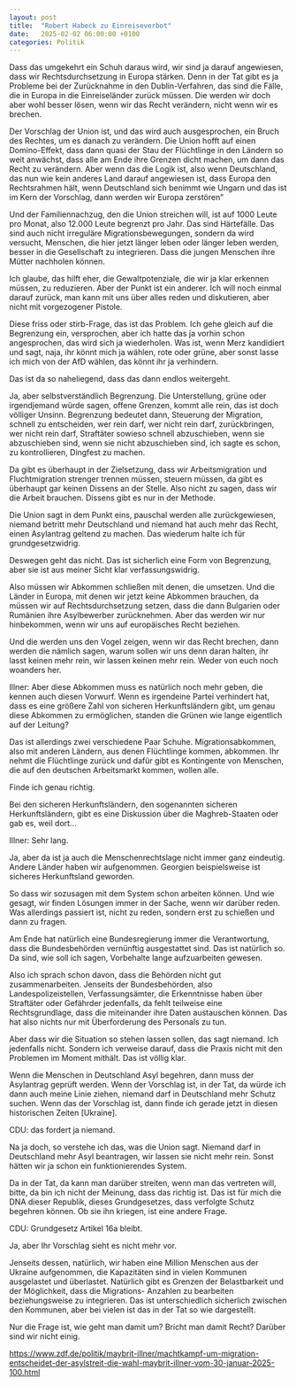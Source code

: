 ```yaml
---
layout: post
title:  "Robert Habeck zu Einreiseverbot"
date:   2025-02-02 06:00:00 +0100
categories: Politik
---
```

Dass das umgekehrt ein Schuh daraus wird, wir sind ja darauf angewiesen, dass wir Rechtsdurchsetzung in Europa stärken. Denn in der Tat gibt es ja Probleme bei der Zurücknahme in den Dublin-Verfahren, das sind die Fälle, die in Europa in die Einreiseländer zurück müssen. Die werden wir doch aber wohl besser lösen, wenn wir das Recht verändern, nicht wenn wir es brechen.

Der Vorschlag der Union ist, und das wird auch ausgesprochen, ein Bruch des Rechtes, um es danach zu verändern. Die Union hofft auf einen Domino-Effekt, dass dann quasi der Stau der Flüchtlinge in den Ländern so weit anwächst, dass alle am Ende ihre Grenzen dicht machen, um dann das Recht zu verändern. Aber wenn das die Logik ist, also wenn Deutschland, das nun wie kein anderes Land darauf angewiesen ist, dass Europa den Rechtsrahmen hält, wenn Deutschland sich benimmt wie Ungarn und das ist im Kern der Vorschlag, dann werden wir Europa zerstören”

Und der Familiennachzug, den die Union streichen will, ist auf 1000 Leute pro Monat, also 12.000 Leute begrenzt pro Jahr. Das sind Härtefälle. Das sind auch nicht irreguläre Migrationsbewegungen, sondern da wird versucht, Menschen, die hier jetzt länger leben oder länger leben werden, besser in die Gesellschaft zu integrieren. Dass die jungen Menschen ihre Mütter nachholen können.

Ich glaube, das hilft eher, die Gewaltpotenziale, die wir ja klar erkennen müssen, zu reduzieren. Aber der Punkt ist ein anderer. Ich will noch einmal darauf zurück, man kann mit uns über alles reden und diskutieren, aber nicht mit vorgezogener Pistole.

Diese friss oder stirb-Frage, das ist das Problem. Ich gehe gleich auf die Begrenzung ein, versprochen, aber ich hatte das ja vorhin schon angesprochen, das wird sich ja wiederholen. Was ist, wenn Merz kandidiert und sagt, naja, ihr könnt mich ja wählen, rote oder grüne, aber sonst lasse ich mich von der AfD wählen, das könnt ihr ja verhindern.

Das ist da so naheliegend, dass das dann endlos weitergeht.

Ja, aber selbstverständlich Begrenzung. Die Unterstellung, grüne oder irgendjemand würde sagen, offene Grenzen, kommt alle rein, das ist doch völliger Unsinn. Begrenzung bedeutet dann, Steuerung der Migration, schnell zu entscheiden, wer rein darf, wer nicht rein darf, zurückbringen, wer nicht rein darf, Straftäter sowieso schnell abzuschieben, wenn sie abzuschieben sind, wenn sie nicht abzuschieben sind, ich sagte es schon, zu kontrollieren, Dingfest zu machen.

Da gibt es überhaupt in der Zielsetzung, dass wir Arbeitsmigration und Fluchtmigration strenger trennen müssen, steuern müssen, da gibt es überhaupt gar keinen Dissens an der Stelle. Also nicht zu sagen, dass wir die Arbeit brauchen. Dissens gibt es nur in der Methode.

Die Union sagt in dem Punkt eins, pauschal werden alle zurückgewiesen, niemand betritt mehr Deutschland und niemand hat auch mehr das Recht, einen Asylantrag geltend zu machen. Das wiederum halte ich für grundgesetzwidrig.

Deswegen geht das nicht. Das ist sicherlich eine Form von Begrenzung, aber sie ist aus meiner Sicht klar verfassungswidrig.

Also müssen wir Abkommen schließen mit denen, die umsetzen. Und die Länder in Europa, mit denen wir jetzt keine Abkommen brauchen, da müssen wir auf Rechtsdurchsetzung setzen, dass die dann Bulgarien oder Rumänien ihre Asylbewerber zurücknehmen. Aber das werden wir nur hinbekommen, wenn wir uns auf europäisches Recht beziehen.

Und die werden uns den Vogel zeigen, wenn wir das Recht brechen, dann werden die nämlich sagen, warum sollen wir uns denn daran halten, ihr lasst keinen mehr rein, wir lassen keinen mehr rein. Weder von euch noch woanders her.

Illner: Aber diese Abkommen muss es natürlich noch mehr geben, die kennen auch diesen Vorwurf. Wenn es irgendeine Partei verhindert hat, dass es eine größere Zahl von sicheren Herkunftsländern gibt, um genau diese Abkommen zu ermöglichen, standen die Grünen wie lange eigentlich auf der Leitung?

Das ist allerdings zwei verschiedene Paar Schuhe. Migrationsabkommen, also mit anderen Ländern, aus denen Flüchtlinge kommen, abkommen. Ihr nehmt die Flüchtlinge zurück und dafür gibt es Kontingente von Menschen, die auf den deutschen Arbeitsmarkt kommen, wollen alle.

Finde ich genau richtig.

Bei den sicheren Herkunftsländern, den sogenannten sicheren Herkunftsländern, gibt es eine Diskussion über die Maghreb-Staaten oder gab es, weil dort...

Illner: Sehr lang.

Ja, aber da ist ja auch die Menschenrechtslage nicht immer ganz eindeutig. Andere Länder haben wir aufgenommen. Georgien beispielsweise ist sicheres Herkunftsland geworden.

So dass wir sozusagen mit dem System schon arbeiten können. Und wie gesagt, wir finden Lösungen immer in der Sache, wenn wir darüber reden. Was allerdings passiert ist, nicht zu reden, sondern erst zu schießen und dann zu fragen.

Am Ende hat natürlich eine Bundesregierung immer die Verantwortung, dass die Bundesbehörden vernünftig ausgestattet sind. Das ist natürlich so. Da sind, wie soll ich sagen, Vorbehalte lange aufzuarbeiten gewesen.

Also ich sprach schon davon, dass die Behörden nicht gut zusammenarbeiten. Jenseits der Bundesbehörden, also Landespolizeistellen, Verfassungsämter, die Erkenntnisse haben über Straftäter oder Gefährder jedenfalls, da fehlt teilweise eine Rechtsgrundlage, dass die miteinander ihre Daten austauschen können. Das hat also nichts nur mit Überforderung des Personals zu tun.

Aber dass wir die Situation so stehen lassen sollen, das sagt niemand. Ich jedenfalls nicht. Sondern ich verweise darauf, dass die Praxis nicht mit den Problemen im Moment mithält. Das ist völlig klar.

Wenn die Menschen in Deutschland Asyl begehren, dann muss der Asylantrag geprüft werden. Wenn der Vorschlag ist, in der Tat, da würde ich dann auch meine Linie ziehen, niemand darf in Deutschland mehr Schutz suchen. Wenn das der Vorschlag ist, dann finde ich gerade jetzt in diesen historischen Zeiten [Ukraine].

CDU: das fordert ja niemand.

Na ja doch, so verstehe ich das, was die Union sagt. Niemand darf in Deutschland mehr Asyl beantragen, wir lassen sie nicht mehr rein. Sonst hätten wir ja schon ein funktionierendes System.

Da in der Tat, da kann man darüber streiten, wenn man das vertreten will, bitte, da bin ich nicht der Meinung, dass das richtig ist. Das ist für mich die DNA dieser Republik, dieses Grundgesetzes, dass verfolgte Schutz begehren können. Ob sie ihn kriegen, ist eine andere Frage.

CDU: Grundgesetz Artikel 16a bleibt.

Ja, aber Ihr Vorschlag sieht es nicht mehr vor.

Jenseits dessen, natürlich, wir haben eine Million Menschen aus der Ukraine aufgenommen, die Kapazitäten sind in vielen Kommunen ausgelastet und überlastet. Natürlich gibt es Grenzen der Belastbarkeit und der Möglichkeit, dass die Migrations- Anzahlen zu bearbeiten beziehungsweise zu integrieren. Das ist unterschiedlich sicherlich zwischen den Kommunen, aber bei vielen ist das in der Tat so wie dargestellt.

Nur die Frage ist, wie geht man damit um? Bricht man damit Recht? Darüber sind wir nicht einig.

https://www.zdf.de/politik/maybrit-illner/machtkampf-um-migration-entscheidet-der-asylstreit-die-wahl-maybrit-illner-vom-30-januar-2025-100.html
